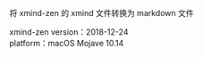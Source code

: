 将 xmind-zen 的 xmind 文件转换为 markdown 文件  

xmind-zen version：2018-12-24  
platform：macOS Mojave 10.14
